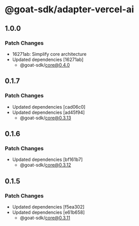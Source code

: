 # @goat-sdk/adapter-vercel-ai

## 1.0.0

### Patch Changes

- 16271ab: Simplify core architecture
- Updated dependencies [16271ab]
  - @goat-sdk/core@0.4.0

## 0.1.7

### Patch Changes

- Updated dependencies [cad06c0]
- Updated dependencies [ad45f94]
  - @goat-sdk/core@0.3.13

## 0.1.6

### Patch Changes

- Updated dependencies [bf161b7]
  - @goat-sdk/core@0.3.12

## 0.1.5

### Patch Changes

- Updated dependencies [f5ea302]
- Updated dependencies [e61b658]
  - @goat-sdk/core@0.3.11
